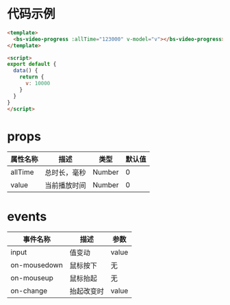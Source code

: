 <template>
  <bs-video-progress :allTime="123000" v-model="v"></bs-video-progress>
</template>

<script>
export default {
  data() {
    return {
      v: 10000
    }
  }
}
</script>


# 代码示例
```html
<template>
  <bs-video-progress :allTime="123000" v-model="v"></bs-video-progress>
</template>

<script>
export default {
  data() {
    return {
      v: 10000
    }
  }
}
</script>

```

# props
属性名称|描述|类型|默认值
--|--|--|--
allTime|总时长，毫秒|Number|0
value|当前播放时间|Number|0

# events
事件名称|描述|参数
--|--|--
input|值变动|value
on-mousedown|鼠标按下|无
on-mouseup|鼠标抬起|无
on-change|抬起改变时|value
